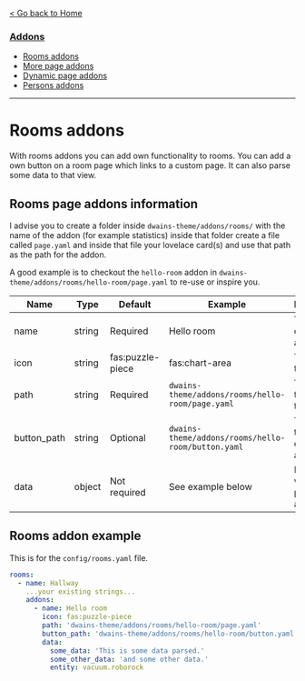 
[< Go back to Home](../index.md)

### [Addons](index.md)
* [Rooms addons](rooms.md)
* [More page addons](more_page.md)
* [Dynamic page addons](dynamic_page.md)
* [Persons addons](persons.md)

---

# Rooms addons

With rooms addons you can add own functionality to rooms. You can add a own button on a room page which links to a custom page. It can also parse some data to that view. 

## Rooms page addons information

I advise you to create a folder inside `dwains-theme/addons/rooms/` with the name of the addon (for example statistics) inside that folder create a file called `page.yaml` and inside that file your lovelace card(s) and use that path as the path for the addon.

A good example is to checkout the `hello-room` addon in `dwains-theme/addons/rooms/hello-room/page.yaml` to re-use or inspire you. 

| Name | Type   | Default          | Example                                                                                                               | Description                       |
|------|--------|------------------|-----------------------------------------------------------------------------------------------------------------------|-----------------------------------|
| name | string | Required         | Hello room                                                                                                            | The name of the addon             |
| icon | string | fas:puzzle-piece | fas:chart-area                                                                                                        | The icon of the addon             |
| path | string | Required         | `dwains-theme/addons/rooms/hello-room/page.yaml`                                                              | The path to the page of the addon |
| button_path | string | Optional  | `dwains-theme/addons/rooms/hello-room/button.yaml`                                                              | The path to the button of the addon |
| data | object | Not required     | See example below | Data you wanna parse to the addon |

## Rooms addon example 

This is for the `config/rooms.yaml` file.

```YAML
rooms:
  - name: Hallway
    ...your existing strings...
    addons:
      - name: Hello room
        icon: fas:puzzle-piece
        path: 'dwains-theme/addons/rooms/hello-room/page.yaml'
        button_path: 'dwains-theme/addons/rooms/hello-room/button.yaml'
        data:
          some_data: 'This is some data parsed.'
          some_other_data: 'and some other data.'
          entity: vacuum.roborock
```    
